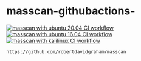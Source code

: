 # masscan-githubactions-
[![masscan with ubuntu 20.04 CI workflow](https://github.com/githubfoam/masscan-githubactions/actions/workflows/ubuntu-2004-masscan-wf.yml/badge.svg)](https://github.com/githubfoam/masscan-githubactions/actions/workflows/ubuntu-2004-masscan-wf.yml)  
[![masscan with ubuntu 16.04 CI workflow](https://github.com/githubfoam/masscan-githubactions/actions/workflows/ubuntu-1604-masscan.yml/badge.svg)](https://github.com/githubfoam/masscan-githubactions/actions/workflows/ubuntu-1604-masscan.yml)  
[![masscan with kalilinux CI workflow](https://github.com/githubfoam/masscan-githubactions/actions/workflows/kali-masscan-wf.yml/badge.svg)](https://github.com/githubfoam/masscan-githubactions/actions/workflows/kali-masscan-wf.yml)
~~~~
https://github.com/robertdavidgraham/masscan
~~~~